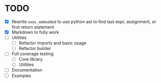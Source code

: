 # TODO

- [x] Rewrite `exec_embedded` to use python ast to find last expr, assignment, or first return statement
- [x] Markdown to fully work
- [ ] Utilities
  - [ ] Refactor imports and basic usage
  - [ ] Refactor builder
- [ ] Full coverage testing
  - [ ] Core library
  - [ ] Utilities
- [ ] Documentation
- [ ] Examples
